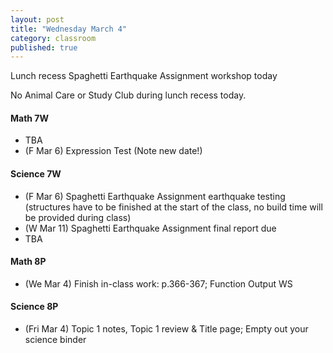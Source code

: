 ```yaml
---
layout: post
title: "Wednesday March 4"
category: classroom
published: true
---
```

<div class="alert alert-info" role="alert">
<p>Lunch recess Spaghetti Earthquake Assignment workshop today</p>
</div>

<div class="alert alert-danger" role="alert">
<p>No Animal Care or Study Club during lunch recess today.</p>
</div>

#### Math 7W
* TBA
* (F Mar 6) Expression Test (Note new date!)

#### Science 7W
* (F Mar 6) Spaghetti Earthquake Assignment earthquake testing (structures have to be finished at the start of the class, no build time will be provided during class)
* (W Mar 11) Spaghetti Earthquake Assignment final report due
* TBA

#### Math 8P
* (We Mar 4) Finish in-class work: p.366-367; Function Output WS

#### Science 8P
* (Fri Mar 4) Topic 1 notes, Topic 1 review & Title page; Empty out your science binder
